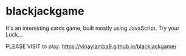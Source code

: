 # blackjackgame
It's an interesting cards game, built mostly using JavaScript. Try your Luck...

PLEASE VISIT to play: https://vinaylamba9.github.io/blackjackgame/
